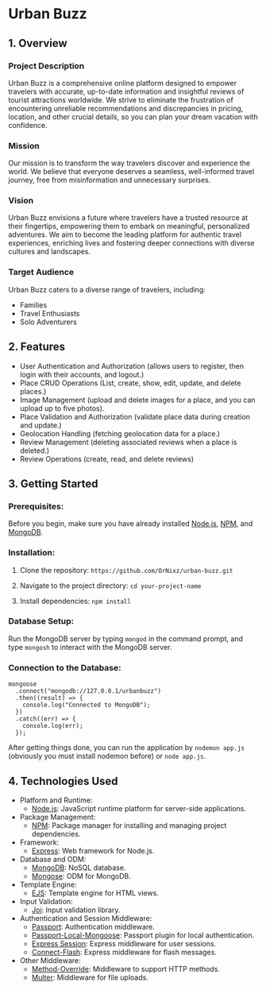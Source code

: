 
# Urban Buzz

## 1. Overview

### Project Description

Urban Buzz is a comprehensive online platform designed to empower travelers with accurate, up-to-date information and insightful reviews of tourist attractions worldwide. We strive to eliminate the frustration of encountering unreliable recommendations and discrepancies in pricing, location, and other crucial details, so you can plan your dream vacation with confidence.

### Mission

Our mission is to transform the way travelers discover and experience the world. We believe that everyone deserves a seamless, well-informed travel journey, free from misinformation and unnecessary surprises.

### Vision

Urban Buzz envisions a future where travelers have a trusted resource at their fingertips, empowering them to embark on meaningful, personalized adventures. We aim to become the leading platform for authentic travel experiences, enriching lives and fostering deeper connections with diverse cultures and landscapes.

### Target Audience

Urban Buzz caters to a diverse range of travelers, including:
- Families
- Travel Enthusiasts
- Solo Adventurers

## 2. Features

- User Authentication and Authorization (allows users to register, then login with their accounts, and logout.)
- Place CRUD Operations (List, create, show, edit, update, and delete places.)
- Image Management (upload and delete images for a place, and you can upload up to five photos).
- Place Validation and Authorization (validate place data during creation and update.)
- Geolocation Handling (fetching geolocation data for a place.)
- Review Management (deleting associated reviews when a place is deleted.)
- Review Operations (create, read, and delete reviews)


## 3. Getting Started

### Prerequisites:
Before you begin, make sure you have already installed [Node.js](https://nodejs.org/), [NPM](https://www.npmjs.com/), and [MongoDB](https://www.mongodb.com/).

### Installation: 
1. Clone the repository: 
`https://github.com/OrNixz/urban-buzz.git`

2. Navigate to the project directory:
`cd your-project-name`

3. Install dependencies: 
`npm install`

### Database Setup:
Run the MongoDB server by typing `mongod` in the command prompt, and type `mongosh` to interact with the MongoDB server.

### Connection to the Database:
```
mongoose
  .connect("mongodb://127.0.0.1/urbanbuzz")
  .then((result) => {
    console.log("Connected to MongoDB");
  })
  .catch((err) => {
    console.log(err);
  });

```

After getting things done, you can run the application by `nodemon app.js` (obviously you must install nodemon before) or `node app.js`.


## 4. Technologies Used
- Platform and Runtime: 
   - [Node.js](https://nodejs.org/en): JavaScript runtime platform for server-side applications.
- Package Management:
   - [NPM](https://www.npmjs.com/): Package manager for installing and managing project dependencies.
- Framework: 
   - [Express](https://expressjs.com/): Web framework for Node.js.
- Database and ODM: 
   - [MongoDB](https://www.mongodb.com/): NoSQL database.
   - [Mongose](https://mongoosejs.com/): ODM for MongoDB.
- Template Engine: 
   - [EJS](https://ejs.co/): Template engine for HTML views.
- Input Validation: 
   - [Joi](https://joi.dev/): Input validation library.
- Authentication and Session Middleware: 
   - [Passport](https://www.passportjs.org/): Authentication middleware.
   - [Passport-Local-Mongoose](https://www.npmjs.com/package/passport-local-mongoose): Passport plugin for local authentication.
   - [Express Session](https://www.npmjs.com/package/express-session): Express middleware for user sessions.
   - [Connect-Flash](https://www.npmjs.com/package/connect-flash): Express middleware for flash messages.
- Other Middleware: 
   - [Method-Override](https://www.npmjs.com/package/method-override): Middleware to support HTTP methods.
   - [Multer](https://www.npmjs.com/package/multer): Middleware for file uploads.
